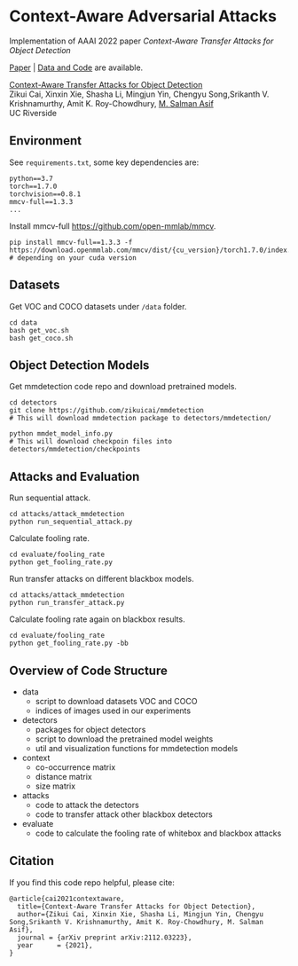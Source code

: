 # Context-Aware Adversarial Attacks
Implementation of AAAI 2022 paper *Context-Aware Transfer Attacks for Object Detection*


[Paper](http://arxiv.org/abs/2112.03223) | [Data and Code](https://github.com/CSIPlab/context-aware-attacks) are available.

[Context-Aware Transfer Attacks for Object Detection](http://arxiv.org/abs/2112.03223)  
 Zikui Cai, Xinxin Xie, Shasha Li, Mingjun Yin, Chengyu Song,Srikanth V. Krishnamurthy, Amit K. Roy-Chowdhury,
 [M. Salman Asif](https://intra.ece.ucr.edu/~sasif/)<br>
 UC Riverside 


## Environment
See `requirements.txt`, some key dependencies are:
```
python==3.7
torch==1.7.0 
torchvision==0.8.1
mmcv-full==1.3.3
...
```

Install mmcv-full https://github.com/open-mmlab/mmcv.

```
pip install mmcv-full==1.3.3 -f https://download.openmmlab.com/mmcv/dist/{cu_version}/torch1.7.0/index.html
# depending on your cuda version
```

## Datasets
Get VOC and COCO datasets under `/data` folder.
```
cd data
bash get_voc.sh
bash get_coco.sh
```

## Object Detection Models
Get mmdetection code repo and download pretrained models.
```
cd detectors
git clone https://github.com/zikuicai/mmdetection
# This will download mmdetection package to detectors/mmdetection/

python mmdet_model_info.py
# This will download checkpoin files into detectors/mmdetection/checkpoints
```

## Attacks and Evaluation
Run sequential attack.
```
cd attacks/attack_mmdetection
python run_sequential_attack.py
```

Calculate fooling rate.
```
cd evaluate/fooling_rate
python get_fooling_rate.py
```

Run transfer attacks on different blackbox models.
```
cd attacks/attack_mmdetection
python run_transfer_attack.py
```

Calculate fooling rate again on blackbox results.
```
cd evaluate/fooling_rate
python get_fooling_rate.py -bb
```

## Overview of Code Structure
- data
    - script to download datasets VOC and COCO
    - indices of images used in our experiments   
- detectors
    - packages for object detectors
    - script to download the pretrained model weights
    - util and visualization functions for mmdetection models
- context
    - co-occurrence matrix
    - distance matrix
    - size matrix
- attacks
    - code to attack the detectors
    - code to transfer attack other blackbox detectors
- evaluate
    - code to calculate the fooling rate of whitebox and blackbox attacks


## Citation
If you find this code repo helpful, please cite:
```
@article{cai2021contextaware,
  title={Context-Aware Transfer Attacks for Object Detection},
  author={Zikui Cai, Xinxin Xie, Shasha Li, Mingjun Yin, Chengyu Song,Srikanth V. Krishnamurthy, Amit K. Roy-Chowdhury, M. Salman Asif},
  journal = {arXiv preprint arXiv:2112.03223},
  year      = {2021},
}
```